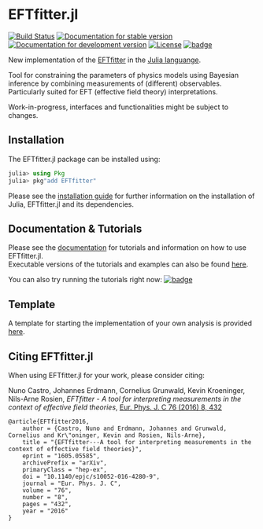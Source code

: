 
# EFTfitter.jl

[![Build Status](https://github.com/invenia/PkgTemplates.jl/workflows/CI/badge.svg)](https://github.com/tudo-physik-e4/EFTfitter.jl/actions)
[![Documentation for stable version](https://img.shields.io/badge/docs-stable-blue.svg)](https://tudo-physik-e4.github.io/EFTfitter.jl/stable)
[![Documentation for development version](https://img.shields.io/badge/docs-dev-blue.svg)](https://tudo-physik-e4.github.io/EFTfitter.jl/dev)
[![License](http://img.shields.io/badge/license-MIT-brightgreen.svg?style=flat)](LICENSE.md)
[![badge](https://mybinder.org/badge_logo.svg)](https://mybinder.org/v2/gh/tudo-physik-e4/EFTfitter.jl/binder?urlpath=git-pull%3Frepo%3Dhttps%253A%252F%252Fgithub.com%252Ftudo-physik-e4%252FEFTfitter.jl%26urlpath%3Dtree%252FEFTfitter.jl%252Fexamples%252Fnotebooks%252F%26branch%3Dmain)


New implementation of the [EFTfitter](https://github.com/tudo-physik-e4/EFTfitterRelease) in the [Julia languange](https://julialang.org/).  

Tool for constraining the parameters of physics models using Bayesian inference by combining measurements of (different) observables.
Particularly suited for EFT (effective field theory) interpretations. 

Work-in-progress, interfaces and functionalities might be subject to changes.

## Installation
The EFTfitter.jl package can be installed using:
```julia
julia> using Pkg
julia> pkg"add EFTfitter"
```

Please see the [installation guide](https://tudo-physik-e4.github.io/EFTfitter.jl/dev/installation/) for further information on the installation of Julia, EFTfitter.jl and its dependencies.


## Documentation & Tutorials
Please see the [documentation](https://tudo-physik-e4.github.io/EFTfitter.jl/dev/) for tutorials and information on how to use EFTfitter.jl.  
Executable versions of the tutorials and examples can also be found [here](https://github.com/tudo-physik-e4/EFTfitter.jl/tree/main/examples/tutorials).

You can also try running the tutorials right now: [![badge](https://mybinder.org/badge_logo.svg)](https://mybinder.org/v2/gh/tudo-physik-e4/EFTfitter.jl/binder?urlpath=git-pull%3Frepo%3Dhttps%253A%252F%252Fgithub.com%252Ftudo-physik-e4%252FEFTfitter.jl%26urlpath%3Dtree%252FEFTfitter.jl%252Fexamples%252Fnotebooks%252F%26branch%3Dmain)


## Template
A template for starting the implementation of your own analysis is provided [here](https://github.com/tudo-physik-e4/EFTfitter.jl/tree/main/examples/empty_template).


## Citing EFTfitter.jl
When using EFTfitter.jl for your work, please consider citing:

Nuno Castro, Johannes Erdmann, Cornelius Grunwald, Kevin Kroeninger, Nils-Arne Rosien, *EFTfitter - A tool for interpreting measurements in the context of effective field theories*,  [Eur. Phys. J. C 76 (2016) 8, 432](https://link.springer.com/article/10.1140/epjc/s10052-016-4280-9)
```
@article{EFTfitter2016,
    author = {Castro, Nuno and Erdmann, Johannes and Grunwald, Cornelius and Kr\"oninger, Kevin and Rosien, Nils-Arne},
    title = "{EFTfitter---A tool for interpreting measurements in the context of effective field theories}",
    eprint = "1605.05585",
    archivePrefix = "arXiv",
    primaryClass = "hep-ex",
    doi = "10.1140/epjc/s10052-016-4280-9",
    journal = "Eur. Phys. J. C",
    volume = "76",
    number = "8",
    pages = "432",
    year = "2016"
}
```

